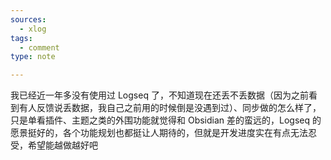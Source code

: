```yaml
---
sources:
  - xlog
tags:
  - comment
type: note

---
```


我已经近一年多没有使用过 Logseq 了，不知道现在还丢不丢数据（因为之前看到有人反馈说丢数据，我自己之前用的时候倒是没遇到过）、同步做的怎么样了，只是单看插件、主题之类的外围功能就觉得和 Obsidian 差的蛮远的，Logseq 的愿景挺好的，各个功能规划也都挺让人期待的，但就是开发进度实在有点无法忍受，希望能越做越好吧